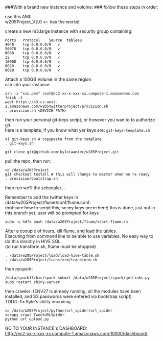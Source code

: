 ###With a brand new instance and volume: ###
follow these steps in order:   

use this AMI:   
w205Project_V2.0 <-- has the works!

create a new m3.large instance with security group containing:

```
Ports	Protocol	Source	tableau
4040	tcp	0.0.0.0/0	✔
50070	tcp	0.0.0.0/0	✔
8080	tcp	0.0.0.0/0	✔
22		tcp	0.0.0.0/0	✔
10000	tcp	0.0.0.0/0	✔
8020	tcp	0.0.0.0/0	✔
8088	tcp	0.0.0.0/0	✔
```
Attach a 100GB Volume in the same region   
ssh into your instance   

```
ssh -i "xxx.pem" root@ec2-xx-x-xxx-xx.compute-1.amazonaws.com
fdisk –l
wget https://s3-us-west-2.amazonaws.com/w205twitterproject/provision.sh
. provision.sh <DEVICE PATH>
```

then run your personal git-keys script, or however you wan to to authorize git.   
here is a template, if you know what yer keys are: `git-keys-template.sh`
```
vi git-keys.sh # copypasta from the template
. git-keys.sh

git clone git@github.com:kyleiwaniec/w205Project.git
```
pull the repo, then run:  
```
cd /data/w205Project
git checkout testall # this will change to master when we're ready
. provision/bootstrap.sh
```

then run we'll the scheduler...


Remember to add the twitter keys in /data/w205Project/flume/conf/flume.conf:   
~~(not sure how to script this, so my keys are in here)~~ this is done, just not in this branch yet. user will be prompted for keys
```
sudo -u hdfs bash /data/w205Project/flume/start-flume.sh
```

After a coouple of hours, kill flume, and load the tables.   
Executing from command line to be able to use variables. No easy way to do this directly in HIVE SQL.   
(to run transform.sh, flume must be stopped)
```
. /data/w205Project/load/load-hive-table.sh
. /data/w205Project/transform/transform.sh

```

then pyspark:
```
/data/spark15/bin/spark-submit /data/w205Project/spark/getLinks.py
sudo restart shiny-server
```

then crawler: (ENV27 is already running, all the modules have been installed, and S3 passwords were entered via bootstrap script)   
TODO: fix Kyle's shitty encoding
```
cd /data/w205Project/python/url_spider/url_spider
scrapy crawl TweetURLSpider
python url_upload.py
```

GO TO YOUR INSTANCE's DASHBOARD:   
http://ec2-xx-x-xxx-xx.compute-1.amazonaws.com:10000/dashboard/
